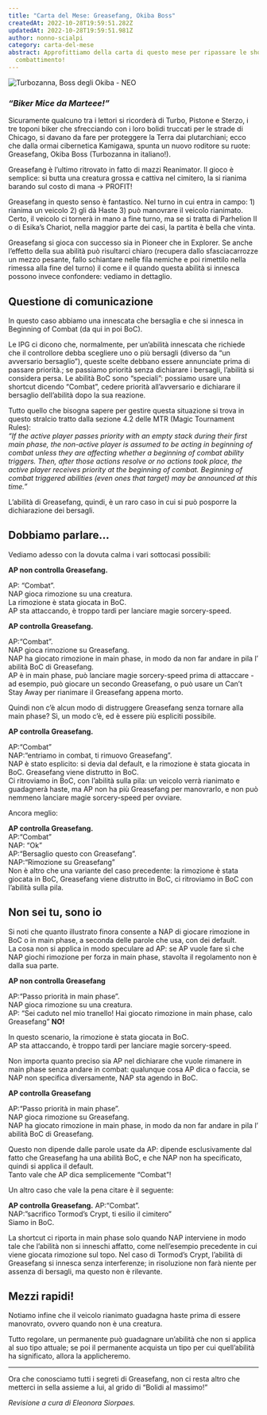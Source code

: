```yaml
---
title: "Carta del Mese: Greasefang, Okiba Boss"
createdAt: 2022-10-28T19:59:51.282Z
updatedAt: 2022-10-28T19:59:51.981Z
author: nonno-scialpi
category: carta-del-mese
abstract: Approfittiamo della carta di questo mese per ripassare le shortcut da
  combattimento!
---
```

![Turbozanna, Boss degli Okiba - NEO](/uploads/neo-397-greasefang-okiba-boss.jpg "Turbozanna, Boss degli Okiba - NEO")

### _“Biker Mice da Marteee!”_

Sicuramente qualcuno tra i lettori si ricorderà di Turbo, Pistone e Sterzo, i tre toponi biker che sfrecciando con i loro bolidi truccati per le strade di Chicago, si davano da fare per proteggere la Terra dai plutarchiani; ecco che dalla ormai cibernetica Kamigawa, spunta un nuovo roditore su ruote: <Card>Greasefang, Okiba Boss</Card> (Turbozanna in italiano!).

Greasefang è l’ultimo ritrovato in fatto di mazzi Reanimator. Il gioco è semplice: si butta una creatura grossa e cattiva nel cimitero, la si rianima barando sul costo di mana -> PROFIT!

Greasefang in questo senso è fantastico. Nel turno in cui entra in campo: 1) rianima un veicolo 2) gli dà Haste 3) può manovrare il veicolo rianimato.
Certo, il veicolo ci tornerà in mano a fine turno, ma se si tratta di <Card>Parhelion II</Card> o di <Card>Esika’s Chariot</Card>, nella maggior parte dei casi, la partita è bella che vinta.

Greasefang si gioca con successo sia in Pioneer che in Explorer. Se anche l’effetto della sua abilità può risultarci chiaro (recupera dallo sfasciacarrozze un mezzo pesante, fallo schiantare nelle fila nemiche e poi rimettilo nella rimessa alla fine del turno) il come e il quando questa abilità si innesca possono invece confondere: vediamo in dettaglio.


## Questione di comunicazione
In questo caso abbiamo una innescata che bersaglia e che si innesca in Beginning of Combat (da qui in poi BoC).

Le IPG ci dicono che, normalmente, per un’abilità innescata che richiede che il controllore debba scegliere uno o più bersagli (diverso da “un avversario bersaglio”), queste scelte debbano essere annunciate prima di passare priorità.; se passiamo priorità senza dichiarare i bersagli, l’abilità si considera persa. 
Le abilità BoC sono “speciali”: possiamo usare una shortcut dicendo “Combat”, cedere priorità all’avversario e dichiarare il bersaglio dell’abilità dopo la sua reazione.

Tutto quello che bisogna sapere per gestire questa situazione si trova in questo stralcio tratto dalla sezione 4.2 delle MTR (Magic Tournament Rules):\
_“If the active player passes priority with an empty stack during their first main phase, the non-active player is assumed to be acting in beginning of combat unless they are affecting whether a beginning of combat ability triggers. Then, after those actions resolve or no actions took place, the active player receives priority at the beginning of combat. Beginning of combat triggered abilities (even ones that target) may be announced at this time.”_

L’abilità di Greasefang, quindi, è un raro caso in cui si può posporre la dichiarazione dei bersagli. 

## Dobbiamo parlare…
Vediamo adesso con la dovuta calma i vari sottocasi possibili:

**AP non controlla Greasefang.**

AP: “Combat”.\
NAP gioca rimozione su una creatura.\
La rimozione è stata giocata in BoC.\
AP sta attaccando, è troppo tardi per lanciare magie sorcery-speed.
 
**AP controlla Greasefang.**

AP:“Combat”.\
NAP gioca rimozione su Greasefang.\
NAP ha giocato rimozione in main phase, in modo da non far andare in pila l’ abilità BoC di Greasefang.\
AP è in main phase, può lanciare magie sorcery-speed prima di attaccare - ad esempio, può giocare un secondo Greasefang, o può usare un <Card>Can’t Stay Away</Card> per rianimare il Greasefang appena morto.
 
Quindi non c’è alcun modo di distruggere Greasefang senza tornare alla main phase? 
Sì, un modo c’è, ed è essere più espliciti possibile.
 
**AP controlla Greasefang.**

AP:“Combat”\
NAP:“entriamo in combat, ti rimuovo Greasefang”.\
NAP è stato esplicito: si devia dal default, e la rimozione è stata giocata in BoC. Greasefang viene distrutto in BoC.\
Ci ritroviamo in BoC, con l’abilità sulla pila: un veicolo verrà rianimato e guadagnerà haste, ma AP non ha più Greasefang per manovrarlo, e non può nemmeno lanciare magie sorcery-speed per ovviare.
 
Ancora meglio:

**AP controlla Greasefang.**\
AP:“Combat”\
NAP: “Ok”\
AP:“Bersaglio questo con Greasefang”.\
NAP:“Rimozione su Greasefang”\
Non è altro che una variante del caso precedente: la rimozione è stata giocata in BoC, Greasefang viene distrutto in BoC, ci ritroviamo in BoC con l’abilità sulla pila.

## Non sei tu, sono io

Si noti che quanto illustrato finora consente a NAP di giocare rimozione in BoC o in main phase, a seconda delle parole che usa, con dei default.\
La cosa non si applica in modo speculare ad AP: se AP vuole fare sì che NAP giochi rimozione per forza in main phase, stavolta il regolamento non è dalla sua parte.
 
**AP non controlla Greasefang**

AP:“Passo priorità in main phase”.\
NAP gioca rimozione su una creatura.\
AP: “Sei caduto nel mio tranello! Hai giocato rimozione in main phase, calo Greasefang” **NO!**

In questo scenario, la rimozione è stata giocata in BoC.\
AP sta attaccando, è troppo tardi per lanciare magie sorcery-speed.

Non importa quanto preciso sia AP nel dichiarare che vuole rimanere in main phase senza andare in combat: qualunque cosa AP dica o faccia, se NAP non specifica diversamente, NAP sta agendo in BoC.
 
**AP controlla Greasefang**

AP:“Passo priorità in main phase”.\
NAP gioca rimozione su Greasefang.\
NAP ha giocato rimozione in main phase, in modo da non far andare in pila l’ abilità BoC di Greasefang.

Questo non dipende dalle parole usate da AP: dipende esclusivamente dal fatto che Greasefang ha una abilità BoC, e che NAP non ha specificato, quindi si applica il default.\
Tanto vale che AP dica semplicemente “Combat”!
 
Un altro caso che vale la pena citare è il seguente:
 
**AP controlla Greasefang.**
AP:“Combat”.\
NAP:”sacrifico <Card>Tormod’s Crypt</Card>, ti esilio il cimitero”\
Siamo in BoC.

La shortcut ci riporta in main phase solo quando NAP interviene in modo tale che l’abilità non si inneschi affatto, come nell’esempio precedente in cui viene giocata rimozione sul topo. Nel caso di <Card>Tormod’s Crypt</Card>, l’abilità di Greasefang si innesca senza interferenze; in risoluzione non farà niente per assenza di bersagli, ma questo non è rilevante.

## Mezzi rapidi!

Notiamo infine che il veicolo rianimato guadagna haste prima di essere manovrato, ovvero quando non è una creatura. 

Tutto regolare, un permanente può guadagnare un’abilità che non si applica al suo tipo attuale; se poi il permanente acquista un tipo per cui quell’abilità ha significato, allora la applicheremo.

- - -

Ora che conosciamo tutti i segreti di Greasefang, non ci resta altro che metterci in sella assieme a lui, al grido di “Bolidi al massimo!”

*Revisione a cura di Eleonora Siorpaes.*